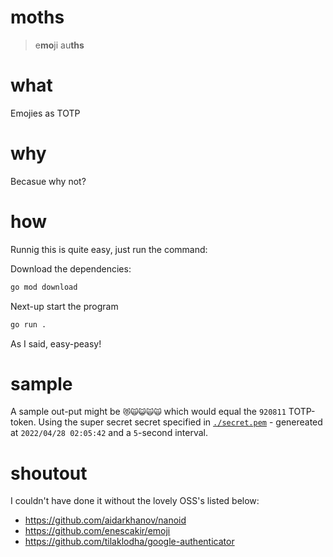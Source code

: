 # moths

> e**mo**ji au**ths**

# what

Emojies as TOTP

# why

Becasue why not?

# how

Runnig this is quite easy, just run the command:

Download the dependencies:

```sh
go mod download
```

Next-up start the program

```sh
go run .
```

As I said, easy-peasy!

# sample

A sample out-put might be `😻🙀😺🙀🙀` which would equal the `920811` TOTP-token. Using the super secret secret specified in [`./secret.pem`](./secret.pem) - genereated at `2022/04/28 02:05:42` and a `5`-second interval.

# shoutout

I couldn't have done it without the lovely OSS's listed below:

- https://github.com/aidarkhanov/nanoid
- https://github.com/enescakir/emoji
- https://github.com/tilaklodha/google-authenticator
